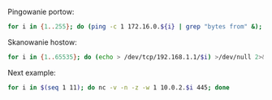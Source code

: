 

Pingowanie portow:
```bash
for i in {1..255}; do (ping -c 1 172.16.0.${i} | grep "bytes from" &); done
```

Skanowanie hostow:
```bash
for i in {1..65535}; do (echo > /dev/tcp/192.168.1.1/$i) >/dev/null 2>&1 && echo $i is open; done
```

Next example:
```bash
for i in $(seq 1 11); do nc -v -n -z -w 1 10.0.2.$i 445; done
```

